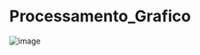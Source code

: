 # Processamento_Grafico

![image](https://user-images.githubusercontent.com/58199187/158124838-f49c9a33-cec4-4af6-87a5-3de40f098ed3.png)
